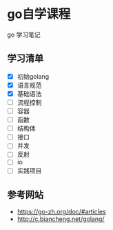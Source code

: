 # go自学课程
go 学习笔记

## 学习清单
* [x] 初始golang 
* [x] 语言规范
* [x] 基础语法
* [ ] 流程控制
* [ ] 容器
* [ ] 函数 
* [ ] 结构体
* [ ] 接口
* [ ] 并发
* [ ] 反射
* [ ] io
* [ ] 实践项目

## 参考网站
 * https://go-zh.org/doc/#articles 
 * http://c.biancheng.net/golang/
